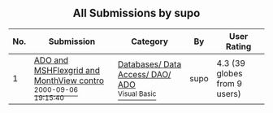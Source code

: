 ﻿<div align="center">

## All Submissions by supo

</div>

No.  | Submission | Category | By   | User Rating
---- | ---------- | -------- | ---- | -----------
1 | [ADO and MSHFlexgrid and MonthView contro<br /><sup>2000-09-06 19:15:40</sup>](https://github.com/Planet-Source-Code/supo-ado-and-mshflexgrid-and-monthview-contro__1-11308) | [Databases/ Data Access/ DAO/ ADO<br /><sup>Visual Basic</sup>](../ByCategory/databases-data-access-dao-ado__1-6.md) | supo | 4.3 (39 globes from 9 users)

